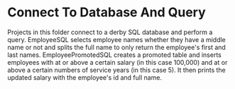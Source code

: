 # Connect To Database And Query
Projects in this folder connect to a derby SQL database and perform a query. EmployeeSQL selects employee names whether
they have a middle name or not and splits the full name to only return the employee's first and last names. EmployeePromotedSQL
creates a promoted table and inserts employees with at or above a certain salary (in this case 100,000) and at or above a certain 
numbers of service years (in this case 5). It then prints the updated salary with the employee's id and full name.
